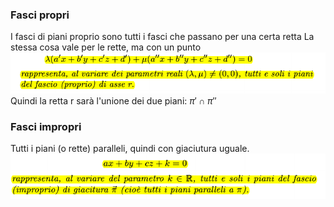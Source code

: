 ### Fasci propri
I fasci di piani proprio sono tutti i fasci che passano per una certa retta
La stessa cosa vale per le rette, ma con un punto
![placeholder](./imgs/Pasted_image_20231130142004.png)
Quindi la retta r sarà l'unione dei due piani: $\pi' \cap \pi''$ 
### Fasci impropri
Tutti i piani (o rette) paralleli, quindi con giaciutura uguale.
![placeholder](./imgs/Pasted_image_20231130142018.png)

